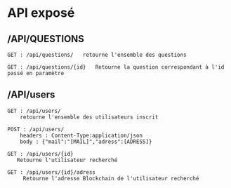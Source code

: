 # API exposé

## /API/QUESTIONS

    GET : /api/questions/   retourne l'ensemble des questions

    GET : /api/questions/{id}   Retourne la question correspondant à l'id passé en paramètre

## /API/users
    GET : /api/users/
        retourne l'ensemble des utilisateurs inscrit

    POST : /api/users/
        headers : Content-Type:application/json
        body : {"mail":"[MAIL]","adress":[ADRESS]}

    GET : /api/users/{id}
       Retourne l'utilisateur recherché

    GET : /api/users/{id}/adress
         Retourne l'adresse Blockchain de l'utilisateur recherché
